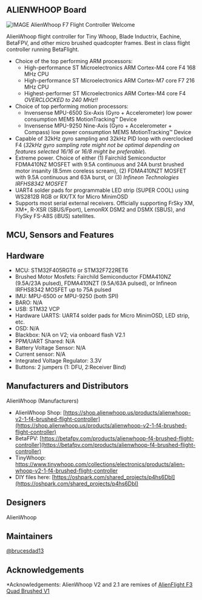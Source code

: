## ALIENWHOOP Board

![IMAGE AlienWhoop F7 Flight Controller Welcome](https://cdn.shopify.com/s/files/1/2371/1335/products/IMG_20170922_213059_8cee69cc-6f5e-48d7-9d72-639ff104019a_1024x1024.jpg?v=1511621625)

AlienWhoop flight controller for Tiny Whoop, Blade Inductrix, Eachine, BetaFPV, and other micro brushed quadcopter frames. Best in class flight controller running BetaFlight.

* Choice of the top performing ARM processors: 
  * High-performance ST Microelectronics ARM Cortex-M4 core F4 168 MHz CPU
  * High-performance ST Microelectronics ARM Cortex-M7 core F7 216 MHz CPU
  * Highest-performer ST Microelectronics ARM Cortex-M4 core F4 *OVERCLOCKED to 240 MHz!!*
* Choice of top performing motion processors: 
  * Invensense MPU-6500 Six-Axis (Gyro + Accelerometer) low power consumption MEMS MotionTracking™ Device
  * Invensense MPU-9250 Nine-Axis (Gyro + Accelerometer + Compass) low power consumption MEMS MotionTracking™ Device
* Capable of 32kHz gyro sampling and 32kHz PID loop with overclocked F4 (*32kHz gyro sampling rate might not be optimal depending on features selected 16/16 or 16/8 might be preferable*).
* Extreme power. Choice of either (1) Fairchild Semiconductor FDMA410NZ MOSFET with 9.5A continuous and 24A burst brushed motor insanity (8.5mm coreless scream), (2) FDMA410NZT MOSFET with 9.5A continuous and 63A burst, or (3) *Infineon Technologies IRFHS8342 MOSFET*
* UART4 solder pads for programmable LED strip (SUPER COOL) using WS2812B RGB or RX/TX for Micro MinimOSD
* Supports most serial external receivers. Officially supporting FrSky XM, XM+, R-XSR (SBUS/Fport), LemonRX DSM2 and DSMX (SBUS), and FlySky FS-A8S (iBUS) satellites.

## MCU, Sensors and Features

## Hardware

  - MCU: STM32F405RGT6 or STM32F722RET6
  - Brushed Motor Mosfets: Fairchild Semiconductor FDMA410NZ (9.5A/23A pulsed), FDMA410NZT (9.5A/63A pulsed), or Infineon IRFHS8342 MOSFET up to 75A pulsed
  - IMU: MPU-6500 or MPU-9250 (both SPI)
  - BARO: N/A
  - USB: STM32 VCP 
  - Hardware UARTS: UART4 solder pads for Micro MinimOSD, LED strip, etc.
  - OSD: N/A
  - Blackbox: N/A on V2; via onboard flash V2.1
  - PPM/UART Shared: N/A 
  - Battery Voltage Sensor: N/A
  - Current sensor: N/A
  - Integrated Voltage Regulator: 3.3V
  - Buttons: 2 jumpers (1: DFU, 2:Receiver Bind)

## Manufacturers and Distributors
  AlienWhoop (Manufacturers)
  
  - AlienWhoop Shop: [https://shop.alienwhoop.us/products/alienwhoop-v2-1-f4-brushed-flight-controller](https://shop.alienwhoop.us/products/alienwhoop-v2-1-f4-brushed-flight-controller)
  - BetaFPV: [https://betafpv.com/products/alienwhoop-f4-brushed-flight-controller](https://betafpv.com/products/alienwhoop-f4-brushed-flight-controller)
  - TinyWhoop: https://www.tinywhoop.com/collections/electronics/products/alien-whoop-v2-1-f4-brushed-flight-controller
  - DIY files here: [https://oshpark.com/shared_projects/p4hs6DbI](https://oshpark.com/shared_projects/p4hs6DbI)

## Designers

  AlienWhoop

## Maintainers

  [@brucesdad13](https://github.com/brucesdad13)

## Acknowledgements

*Acknowledgements: AlienWhoop V2 and 2.1 are remixes of [AlienFlight F3 Quad Brushed V1](https://github.com/brucesdad13/AlienFlightArchive/tree/master/Flight-Controllers/F3-V1/F3-Quad)
